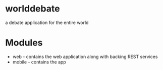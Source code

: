 # worlddebate
a debate application for the entire world


# Modules

* web -  contains the web application along with backing REST services
* mobile - contains the app
